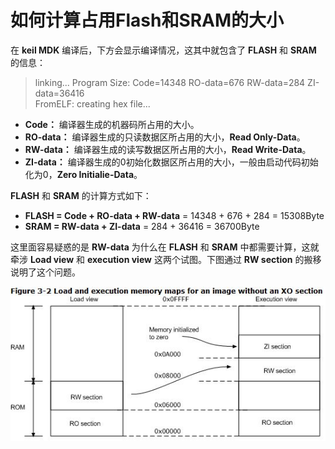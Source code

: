 # 如何计算占用Flash和SRAM的大小

在 **keil MDK** 编译后，下方会显示编译情况，这其中就包含了 **FLASH** 和 **SRAM** 的信息：

> linking...
> Program Size: Code=14348 RO-data=676 RW-data=284 ZI-data=36416  
> FromELF: creating hex file...

 - **Code：** 编译器生成的机器码所占用的大小。
 - **RO-data：** 编译器生成的只读数据区所占用的大小，**Read Only-Data**。
 - **RW-data：** 编译器生成的读写数据区所占用的大小，**Read Write-Data**。
 - **ZI-data：** 编译器生成的0初始化数据区所占用的大小，一般由启动代码初始化为0，**Zero Initialie-Data**。

**FLASH** 和 **SRAM** 的计算方式如下：

 - **FLASH = Code + RO-data + RW-data** = 14348 + 676 + 284 = 15308Byte
 - **SRAM = RW-data + ZI-data** = 284 + 36416 = 36700Byte

这里面容易疑惑的是 **RW-data** 为什么在 **FLASH** 和 **SRAM** 中都需要计算，这就牵涉 **Load view** 和 **execution view** 这两个试图。下图通过 **RW section** 的搬移说明了这个问题。

![load view and execution view][1]

 [1]: ./images/load_view_and_execution_view.jpg
